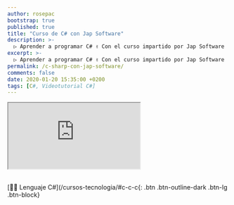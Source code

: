 ```yaml
---
author: rosepac
bootstrap: true
published: true
title: "Curso de C# con Jap Software"
description: >-
  ▷ Aprender a programar C# ✌️ Con el curso impartido por Jap Software
excerpt: >-
  ▷ Aprender a programar C# ✌️ Con el curso impartido por Jap Software
permalink: /c-sharp-con-jap-software/
comments: false
date: 2020-01-20 15:35:00 +0200
tags: [C#, Videotutorial C#]
---
```


<div class="embed-responsive embed-responsive-16by9">
  <iframe class="embed-responsive-item" src="https://www.youtube-nocookie.com/embed/videoseries?list=PLLJJqiFt6VPruMw8E-O37V9bL7STOvC9D" allowfullscreen></iframe>
</div><br/>

[👨‍💻 Lenguaje C#](/cursos-tecnologia/#c-c-c{: .btn .btn-outline-dark .btn-lg .btn-block}
